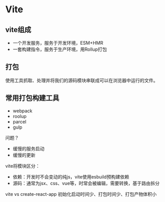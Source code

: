 # Vite

## vite组成
+ 一个开发服务，服务于开发环境，ESM+HMR
+ 一套构建指令，服务于生产环境，用Rollup打包

## 打包
使用工具抓取、处理并将我们的源码模块串联成可以在浏览器中运行的文件。

## 常用打包构建工具
+ webpack
+ roolup
+ parcel
+ gulp

问题？
+ 缓慢的服务启动
+ 缓慢的更新

vite将模块区分：
+ 依赖：开发时不会变动的纯js，vite使用esbuild预构建依赖
+ 源码：通常为jsx、css、vue等，时常会被编辑，需要转换，基于路由拆分

vite vs create-react-app
初始化启动时间少、打包时间少、打包产物体积小
















